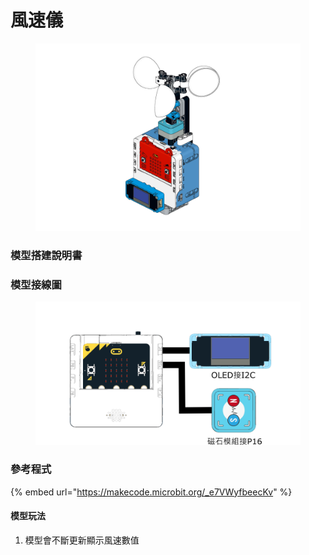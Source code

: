 # 風速儀

<figure><img src="../../../.gitbook/assets/Lesson 7 Wind Vane modeling.png" alt=""><figcaption></figcaption></figure>

### 模型搭建說明書

### 模型接線圖

<figure><img src="../../../.gitbook/assets/anemometer_wiring.png" alt=""><figcaption></figcaption></figure>

### 參考程式

{% embed url="https://makecode.microbit.org/_e7VWyfbeecKv" %}

#### 模型玩法

1. 模型會不斷更新顯示風速數值
